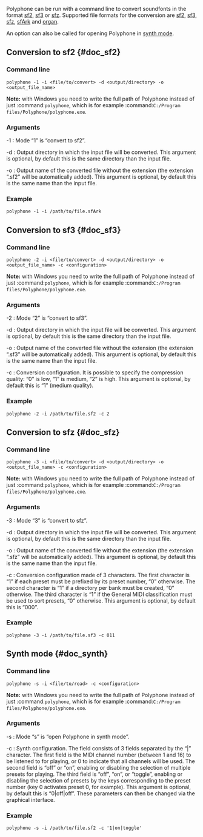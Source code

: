 Polyphone can be run with a command line to convert soundfonts in the format [sf2](#doc_sf2), [sf3](#doc_sf3) or [sfz](#doc_sfz). Supported file formats for the conversion are [sf2](manual/annexes/the-different-soundfont-formats.md#doc_sf2), [sf3](manual/annexes/the-different-soundfont-formats.md#doc_sf3), [sfz](manual/annexes/the-different-soundfont-formats.md#doc_sfz), [sfArk](manual/annexes/the-different-soundfont-formats.md#doc_sfark) and [organ](manual/annexes/the-different-soundfont-formats.md#doc_organ).

An option can also be called for opening Polyphone in [synth mode](#doc_synth).


## Conversion to sf2 {#doc_sf2}


### Command line


```
polyphone -1 -i <file/to/convert> -d <output/directory> -o <output_file_name>
```

**Note:** with Windows you need to write the full path of Polyphone instead of just :command:`polyphone`, which is for example :command:`C:/Program files/Polyphone/polyphone.exe`.


### Arguments


-1
: Mode “1” is “convert to sf2”.

-d
: Output directory in which the input file will be converted.
  This argument is optional, by default this is the same directory than the input file.

-o
: Output name of the converted file without the extension (the extension “.sf2” will be automatically added).
  This argument is optional, by default this is the same name than the input file.


### Example


```
polyphone -1 -i /path/to/file.sfArk
```


## Conversion to sf3 {#doc_sf3}


### Command line


```
polyphone -2 -i <file/to/convert> -d <output/directory> -o <output_file_name> -c <configuration>
```

**Note:** with Windows you need to write the full path of Polyphone instead of just :command:`polyphone`, which is for example :command:`C:/Program files/Polyphone/polyphone.exe`.


### Arguments


-2
: Mode “2” is “convert to sf3”.

-d
: Output directory in which the input file will be converted.
  This argument is optional, by default this is the same directory than the input file.

-o
: Output name of the converted file without the extension (the extension “.sf3” will be automatically added).
  This argument is optional, by default this is the same name than the input file.

-c
: Conversion configuration.
  It is possible to specify the compression quality: “0” is low, “1” is medium, “2” is high.
  This argument is optional, by default this is “1” (medium quality).


### Example


```
polyphone -2 -i /path/to/file.sf2 -c 2
```


## Conversion to sfz {#doc_sfz}


### Command line


```
polyphone -3 -i <file/to/convert> -d <output/directory> -o <output_file_name> -c <configuration>
```

**Note:** with Windows you need to write the full path of Polyphone instead of just :command:`polyphone`, which is for example :command:`C:/Program files/Polyphone/polyphone.exe`.


### Arguments


-3
: Mode “3” is “convert to sfz”.

-d
: Output directory in which the input file will be converted.
  This argument is optional, by default this is the same directory than the input file.

-o
: Output name of the converted file without the extension (the extension “.sfz” will be automatically added).
  This argument is optional, by default this is the same name than the input file.

-c
: Conversion configuration made of 3 characters. The first character is “1” if each preset must be prefixed by its preset number, “0” otherwise. The second character is “1” if a directory per bank must be created, “0” otherwise. The third character is “1” if the General MIDI classification must be used to sort presets, “0” otherwise.
  This argument is optional, by default this is “000”.


### Example


```
polyphone -3 -i /path/to/file.sf3 -c 011
```


## Synth mode {#doc_synth}


### Command line


```
polyphone -s -i <file/to/read> -c <configuration>
```

**Note:** with Windows you need to write the full path of Polyphone instead of just :command:`polyphone`, which is for example :command:`C:/Program files/Polyphone/polyphone.exe`.


### Arguments


-s
: Mode “s” is “open Polyphone in synth mode”.

-c
: Synth configuration. The field consists of 3 fields separated by the “|” character. The first field is the MIDI channel number (between 1 and 16) to be listened to for playing, or 0 to indicate that all channels will be used. The second field is “off” or “on”, enabling or disabling the selection of multiple presets for playing. The third field is “off”, “on”, or “toggle”, enabling or disabling the selection of presets by the keys corresponding to the preset number (key 0 activates preset 0, for example).
  This argument is optional, by default this is “0|off|off”. These parameters can then be changed via the graphical interface.


### Example


```
polyphone -s -i /path/to/file.sf2 -c '1|on|toggle'
```
